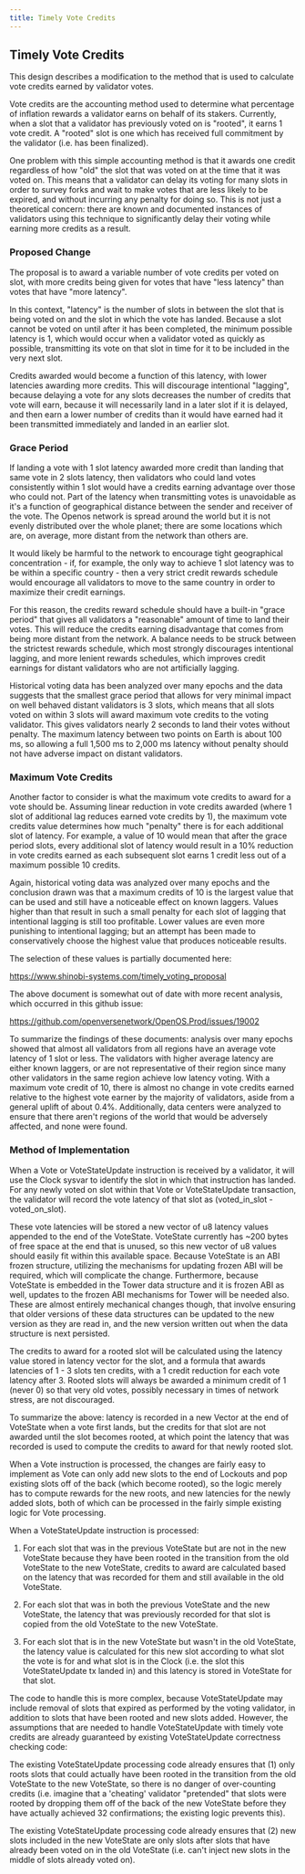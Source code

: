 ```yaml
---
title: Timely Vote Credits
---
```


## Timely Vote Credits

This design describes a modification to the method that is used to calculate
vote credits earned by validator votes.

Vote credits are the accounting method used to determine what percentage of
inflation rewards a validator earns on behalf of its stakers.  Currently, when
a slot that a validator has previously voted on is "rooted", it earns 1 vote
credit.  A "rooted" slot is one which has received full commitment by the
validator (i.e. has been finalized).

One problem with this simple accounting method is that it awards one credit
regardless of how "old" the slot that was voted on at the time that it was
voted on.  This means that a validator can delay its voting for many slots in
order to survey forks and wait to make votes that are less likely to be
expired, and without incurring any penalty for doing so.  This is not just a
theoretical concern: there are known and documented instances of validators
using this technique to significantly delay their voting while earning more
credits as a result.


### Proposed Change

The proposal is to award a variable number of vote credits per voted on slot,
with more credits being given for votes that have "less latency" than votes
that have "more latency".

In this context, "latency" is the number of slots in between the slot that is
being voted on and the slot in which the vote has landed.  Because a slot
cannot be voted on until after it has been completed, the minimum possible
latency is 1, which would occur when a validator voted as quickly as possible,
transmitting its vote on that slot in time for it to be included in the very
next slot.

Credits awarded would become a function of this latency, with lower latencies
awarding more credits.  This will discourage intentional "lagging", because
delaying a vote for any slots decreases the number of credits that vote will
earn, because it will necessarily land in a later slot if it is delayed, and
then earn a lower number of credits than it would have earned had it been
transmitted immediately and landed in an earlier slot.

### Grace Period

If landing a vote with 1 slot latency awarded more credit than landing that
same vote in 2 slots latency, then validators who could land votes
consistently within 1 slot would have a credits earning advantage over those
who could not.  Part of the latency when transmitting votes is unavoidable as
it's a function of geographical distance between the sender and receiver of
the vote.  The Openos network is spread around the world but it is not evenly
distributed over the whole planet; there are some locations which are, on
average, more distant from the network than others are.

It would likely be harmful to the network to encourage tight geographical
concentration - if, for example, the only way to achieve 1 slot latency was to
be within a specific country - then a very strict credit rewards schedule
would encourage all validators to move to the same country in order to
maximize their credit earnings.

For this reason, the credits reward schedule should have a built-in "grace
period" that gives all validators a "reasonable" amount of time to land their
votes.  This will reduce the credits earning disadvantage that comes from
being more distant from the network.  A balance needs to be struck between the
strictest rewards schedule, which most strongly discourages intentional
lagging, and more lenient rewards schedules, which improves credit earnings
for distant validators who are not artificially lagging.

Historical voting data has been analyzed over many epochs and the data
suggests that the smallest grace period that allows for very minimal impact on
well behaved distant validators is 3 slots, which means that all slots voted
on within 3 slots will award maximum vote credits to the voting validator.
This gives validators nearly 2 seconds to land their votes without penalty.
The maximum latency between two points on Earth is about 100 ms, so allowing a
full 1,500 ms to 2,000 ms latency without penalty should not have adverse
impact on distant validators.

### Maximum Vote Credits

Another factor to consider is what the maximum vote credits to award for a
vote should be.  Assuming linear reduction in vote credits awarded (where 1
slot of additional lag reduces earned vote credits by 1), the maximum vote
credits value determines how much "penalty" there is for each additional slot
of latency.  For example, a value of 10 would mean that after the grace period
slots, every additional slot of latency would result in a 10% reduction in
vote credits earned as each subsequent slot earns 1 credit less out of a
maximum possible 10 credits.

Again, historical voting data was analyzed over many epochs and the conclusion
drawn was that a maximum credits of 10 is the largest value that can be used
and still have a noticeable effect on known laggers.  Values higher than that
result in such a small penalty for each slot of lagging that intentional
lagging is still too profitable.  Lower values are even more punishing to
intentional lagging; but an attempt has been made to conservatively choose the
highest value that produces noticeable results.

The selection of these values is partially documented here:

https://www.shinobi-systems.com/timely_voting_proposal

The above document is somewhat out of date with more recent analysis, which
occurred in this github issue:

https://github.com/openversenetwork/OpenOS.Prod/issues/19002

To summarize the findings of these documents: analysis over many epochs showed
that almost all validators from all regions have an average vote latency of 1
slot or less.  The validators with higher average latency are either known
laggers, or are not representative of their region since many other validators
in the same region achieve low latency voting.  With a maximum vote credit of
10, there is almost no change in vote credits earned relative to the highest vote
earner by the majority of validators, aside from a general uplift of about 0.4%.
Additionally, data centers were analyzed to ensure that there aren't regions of
the world that would be adversely affected, and none were found.


### Method of Implementation

When a Vote or VoteStateUpdate instruction is received by a validator, it will
use the Clock sysvar to identify the slot in which that instruction has
landed.  For any newly voted on slot within that Vote or VoteStateUpdate
transaction, the validator will record the vote latency of that slot as
(voted_in_slot - voted_on_slot).

These vote latencies will be stored a new vector of u8 latency values appended
to the end of the VoteState.  VoteState currently has ~200 bytes of free space
at the end that is unused, so this new vector of u8 values should easily fit
within this available space.  Because VoteState is an ABI frozen structure,
utilizing the mechanisms for updating frozen ABI will be required, which will
complicate the change.  Furthermore, because VoteState is embedded in the
Tower data structure and it is frozen ABI as well, updates to the frozen ABI
mechanisms for Tower will be needed also.  These are almost entirely
mechanical changes though, that involve ensuring that older versions of these
data structures can be updated to the new version as they are read in, and the
new version written out when the data structure is next persisted.

The credits to award for a rooted slot will be calculated using the latency
value stored in latency vector for the slot, and a formula that awards
latencies of 1 - 3 slots ten credits, with a 1 credit reduction for each vote
latency after 3.  Rooted slots will always be awarded a minimum credit of 1
(never 0) so that very old votes, possibly necessary in times of network
stress, are not discouraged.

To summarize the above: latency is recorded in a new Vector at the end of
VoteState when a vote first lands, but the credits for that slot are not
awarded until the slot becomes rooted, at which point the latency that was
recorded is used to compute the credits to award for that newly rooted slot.

When a Vote instruction is processed, the changes are fairly easy to implement
as Vote can only add new slots to the end of Lockouts and pop existing slots
off of the back (which become rooted), so the logic merely has to compute
rewards for the new roots, and new latencies for the newly added slots, both
of which can be processed in the fairly simple existing logic for Vote
processing.

When a VoteStateUpdate instruction is processed:

1. For each slot that was in the previous VoteState but are not in the new
VoteState because they have been rooted in the transition from the old
VoteState to the new VoteState, credits to award are calculated based on the
latency that was recorded for them and still available in the old VoteState.

2. For each slot that was in both the previous VoteState and the new
VoteState, the latency that was previously recorded for that slot is copied
from the old VoteState to the new VoteState.

3. For each slot that is in the new VoteState but wasn't in the old VoteState,
the latency value is calculated for this new slot according to what slot the
vote is for and what slot is in the Clock (i.e. the slot this VoteStateUpdate
tx landed in) and this latency is stored in VoteState for that slot.

The code to handle this is more complex, because VoteStateUpdate may include
removal of slots that expired as performed by the voting validator, in
addition to slots that have been rooted and new slots added.  However, the
assumptions that are needed to handle VoteStateUpdate with timely vote credits
are already guaranteed by existing VoteStateUpdate correctness checking code:

The existing VoteStateUpdate processing code already ensures that (1) only
roots slots that could actually have been rooted in the transition from the
old VoteState to the new VoteState, so there is no danger of over-counting
credits (i.e. imagine that a 'cheating' validator "pretended" that slots were
rooted by dropping them off of the back of the new VoteState before they have
actually achieved 32 confirmations; the existing logic prevents this).

The existing VoteStateUpdate processing code already ensures that (2) new
slots included in the new VoteState are only slots after slots that have
already been voted on in the old VoteState (i.e. can't inject new slots in the
middle of slots already voted on).
